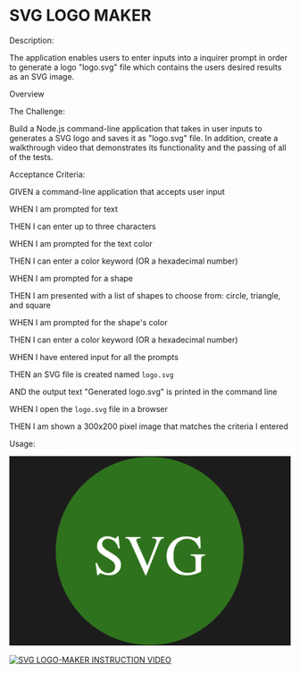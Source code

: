 # SVG LOGO MAKER
Description:

The application enables users to enter inputs into a inquirer prompt in order to generate a logo "logo.svg" file which contains the users desired results as an SVG image.

Overview

The Challenge:

Build a Node.js command-line application that takes in user inputs to generates a SVG logo and saves it as "logo.svg" file. In addition, create a walkthrough video that demonstrates its functionality and the passing of all of the tests.

Acceptance Criteria:

GIVEN a command-line application that accepts user input

WHEN I am prompted for text

THEN I can enter up to three characters

WHEN I am prompted for the text color

THEN I can enter a color keyword (OR a hexadecimal number)

WHEN I am prompted for a shape

THEN I am presented with a list of shapes to choose from: circle, triangle, and square

WHEN I am prompted for the shape's color

THEN I can enter a color keyword (OR a hexadecimal number)

WHEN I have entered input for all the prompts

THEN an SVG file is created named `logo.svg`

AND the output text "Generated logo.svg" is printed in the command line

WHEN I open the `logo.svg` file in a browser

THEN I am shown a 300x200 pixel image that matches the criteria I entered

Usage:

![](https://github.com/ThomasCalle/Thomas-Object-Oriented-Programming-SVG-Logo-Maker/raw/main/images/generated-logo.svg.png)

[![SVG LOGO-MAKER INSTRUCTION VIDEO](http:i.imgur.com/https://v3.danielmall.com/articles/svg-workflow-for-designers/svg.svg)](https://drive.google.com/file/d/1zKDm3_RNRF0xhl7HIcSfiNnQ_BCQhymY/view)
